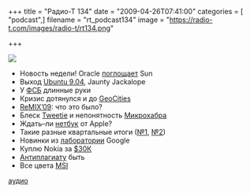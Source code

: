 +++
title = "Радио-Т 134"
date = "2009-04-26T07:41:00"
categories = [ "podcast",]
filename = "rt_podcast134"
image = "https://radio-t.com/images/radio-t/rt134.png"

+++

![](https://radio-t.com/images/radio-t/rt134.png)

- Новость недели! Оracle [поглощает](http://www.macrumors.com/2009/04/21/oracle-to-acquire-sun-for-7-4-billion/) Sun
- Выход [Ubuntu 9.04](http://soft.compulenta.ru/421880/), Jaunty Jackalope
- У [ФСБ](http://webplanet.ru/news/law/2009/04/24/radarix.html) длинные руки
- Кризис дотянулся и до [GeoCities](http://webplanet.ru/news/service/2009/04/24/geocities_rip.html)
- [ReMIX’09](http://habrahabr.ru/blogs/microsoft/58101/): что это было?
- Блеск [Tweetie](http://www.techcrunch.com/2009/04/20/tweetie-for-mac-a-powerful-native-twitter-client-for-the-masses/) и непонятность [Микрохабра](http://internetno.net/2009/04/23/microhabr/)
- Ждать–ли [нетбук](http://habrahabr.ru/blogs/apple/58069/) от Apple?
- Такие разные квартальные итоги ([№1](http://business.compulenta.ru/421787/), [№2](http://business.compulenta.ru/421782/))
- Новинки из [лаборатории](http://www.techcrunch.com/2009/04/21/google-profiles-finally-have-a-big-purpose-appearing-in-google-search-queries/) Google
- Куплю Nokia за [$30К](http://www.engadget.com/2009/04/21/nokia-1100-seemingly-hackable-making-a-big-comeback/)
- [Aнтиплагиату](http://webplanet.ru/news/law/2009/04/20/turitin.html) быть
- Все цвета [MSI](http://www.engadget.com/2009/04/21/msi-debuts-atom-n280-equipped-wind-u100-plus-netbook/)


[аудио](http://cdn.radio-t.com/rt_podcast134.mp3)
<audio src="http://cdn.radio-t.com/rt_podcast134.mp3" preload="none"></audio>